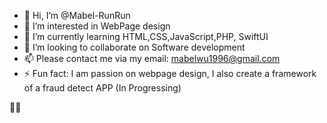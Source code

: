 - 👋 Hi, I’m @Mabel-RunRun
- 👀 I’m interested in WebPage design
- 🌱 I’m currently learning HTML,CSS,JavaScript,PHP, SwiftUI
- 💞️ I’m looking to collaborate on Software development
- 📫 Please contact me via my email: mabelwu1996@gmail.com
- ⚡ Fun fact: I am passion on webpage design, I also create a framework of a fraud detect APP (In Progressing)

<!---
Mabel-RunRun/Mabel-RunRun is a ✨ special ✨ repository because its `README.md` (this file) appears on your GitHub profile.
You can click the Preview link to take a look at your changes.
--->
👩‍💻

